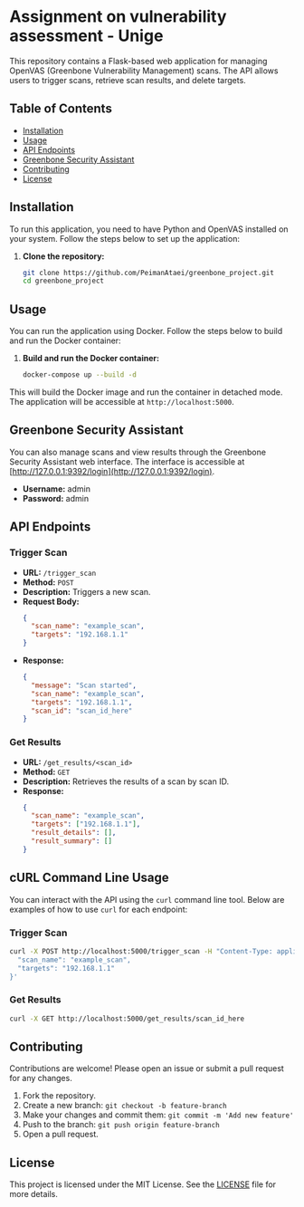 
# Assignment on vulnerability assessment - Unige

This repository contains a Flask-based web application for managing OpenVAS (Greenbone Vulnerability Management) scans. The API allows users to trigger scans, retrieve scan results, and delete targets.

## Table of Contents

- [Installation](#installation)
- [Usage](#usage)
- [API Endpoints](#api-endpoints)
- [Greenbone Security Assistant](#greenbone-security-assistant)
- [Contributing](#contributing)
- [License](#license)

## Installation

To run this application, you need to have Python and OpenVAS installed on your system. Follow the steps below to set up the application:

1. **Clone the repository:**

   ```sh
   git clone https://github.com/PeimanAtaei/greenbone_project.git
   cd greenbone_project
   ```


## Usage

You can run the application using Docker. Follow the steps below to build and run the Docker container:

1. **Build and run the Docker container:**

   ```sh
   docker-compose up --build -d
   ```

This will build the Docker image and run the container in detached mode. The application will be accessible at `http://localhost:5000`.


## Greenbone Security Assistant

You can also manage scans and view results through the Greenbone Security Assistant web interface. The interface is accessible at [http://127.0.0.1:9392/login](http://127.0.0.1:9392/login).

- **Username:** admin
- **Password:** admin

## API Endpoints

### Trigger Scan

- **URL:** `/trigger_scan`
- **Method:** `POST`
- **Description:** Triggers a new scan.
- **Request Body:**
  ```json
  {
    "scan_name": "example_scan",
    "targets": "192.168.1.1"
  }
  ```
- **Response:**
  ```json
  {
    "message": "Scan started",
    "scan_name": "example_scan",
    "targets": "192.168.1.1",
    "scan_id": "scan_id_here"
  }
  ```

### Get Results

- **URL:** `/get_results/<scan_id>`
- **Method:** `GET`
- **Description:** Retrieves the results of a scan by scan ID.
- **Response:**
  ```json
  {
    "scan_name": "example_scan",
    "targets": ["192.168.1.1"],
    "result_details": [],
    "result_summary": []
  }
  ```

## cURL Command Line Usage

You can interact with the API using the `curl` command line tool. Below are examples of how to use `curl` for each endpoint:

### Trigger Scan

```sh
curl -X POST http://localhost:5000/trigger_scan -H "Content-Type: application/json" -d '{
  "scan_name": "example_scan",
  "targets": "192.168.1.1"
}'
```

### Get Results

```sh
curl -X GET http://localhost:5000/get_results/scan_id_here
```

## Contributing

Contributions are welcome! Please open an issue or submit a pull request for any changes.

1. Fork the repository.
2. Create a new branch: `git checkout -b feature-branch`
3. Make your changes and commit them: `git commit -m 'Add new feature'`
4. Push to the branch: `git push origin feature-branch`
5. Open a pull request.

## License

This project is licensed under the MIT License. See the [LICENSE](LICENSE) file for more details.
